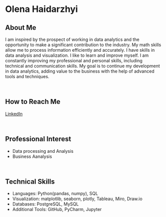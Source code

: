 # Olena Haidarzhyi

## About Me
I am inspired by the prospect of working in data analytics and the opportunity to make a significant contribution to the industry. 
My math skills allow me to process information efficiently and accurately. I have skills in data analysis and visualization. 
I like to learn and improve myself. I am constantly improving my professional and personal skills, including technical and communication skills. 
My goal is to continue my development in data analytics, adding value to the business with the help of advanced tools and techniques.

<br>

## How to Reach Me

[LinkedIn](https://www.linkedin.com/in/olena-haidarzhyi/)

<br>

## Professional Interest
- Data processing and Analysis
- Business Aanalysis

<br>

## Technical Skills
- Languages: Python(pandas, numpy), SQL
- Visualization: matplotlib, seaborn, plotly, Tableau, Miro, Draw.io
- Databases: PostgreSQL, MySQL
- Additional Tools: GitHub, PyCharm, Jupyter

<br>
